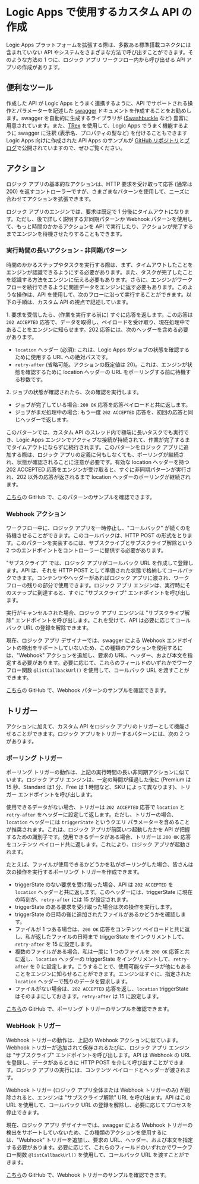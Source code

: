 <properties 
	pageTitle="Logic Apps 向けの API の作成" 
	description="Logic Apps で使用するカスタム API の作成" 
	authors="jeffhollan" 
	manager="dwrede" 
	editor="" 
	services="app-service\logic" 
	documentationCenter=""/>

<tags
	ms.service="app-service-logic"
	ms.workload="integration"
	ms.tgt_pltfrm="na"
	ms.devlang="na"	
	ms.topic="article"
	ms.date="04/05/2016"
	ms.author="jehollan"/>
    
# Logic Apps で使用するカスタム API の作成

Logic Apps プラットフォームを拡張する際は、多数ある標準搭載コネクタには含まれていない API やシステムをさまざまな方法で呼び出すことができます。そのような方法の 1 つに、ロジック アプリ ワークフロー内から呼び出せる API アプリの作成があります。

## 便利なツール

作成した API が Logic Apps とうまく連携するように、API でサポートされる操作とパラメーターを記述した [swagger](http://swagger.io) ドキュメントを作成することをお勧めします。swagger を自動的に生成するライブラリが ([Swashbuckle](https://github.com/domaindrivendev/Swashbuckle) など) 豊富に用意されています。また、[TRex](https://github.com/nihaue/TRex) を使用して、Logic Apps でうまく機能するように swagger に注釈 (表示名、プロパティの型など) を付けることもできますLogic Apps 向けに作成された API Apps のサンプルが [GitHub リポジトリ](http://github.com/logicappsio)と[ブログ](http://aka.ms/logicappsblog)で公開されていますので、ぜひご覧ください。

## アクション

ロジック アプリの基本的なアクションは、HTTP 要求を受け取って応答 (通常は 200) を返すコントローラーですが、さまざまなパターンを使用して、ニーズに合わせてアクションを拡張できます。

ロジック アプリのエンジンでは、要求は既定で 1 分後にタイムアウトになります。ただし、後で詳しく説明する非同期パターンか Webhook パターンを使用して、もっと時間のかかるアクションを API で実行したり、アクションが完了するまでエンジンを待機させたりすることもできます。

### 実行時間の長いアクション - 非同期パターン

時間のかかるステップやタスクを実行する際は、まず、タイムアウトしたことをエンジンが認識できるようにする必要があります。また、タスクが完了したことを認識する方法をエンジンに伝える必要もあります。さらに、エンジンがワークフローを続行できるように関連データをエンジンに返す必要もあります。このような操作は、API を使用して、次のフローに沿って実行することができます。以下の手順は、カスタム API の視点で記述しています。

1\. 要求を受信したら、(作業を実行する前に) すぐに応答を返します。この応答は `202 ACCEPTED` 応答で、データを取得し、ペイロードを受け取り、現在処理中であることをエンジンに知らせます。202 応答には、次のヘッダーを含める必要があります。
 * `location` ヘッダー (必須): これは、Logic Apps がジョブの状態を確認するために使用する URL への絶対パスです。
 * `retry-after` (省略可能。アクションの既定値は 20)。これは、エンジンが状態を確認するために location ヘッダーの URL をポーリングする前に待機する秒数です。

2\. ジョブの状態が確認されたら、次の確認を実行します。
 * ジョブが完了している場合: `200 OK` 応答を応答ペイロードと共に返します。
 * ジョブがまだ処理中の場合: もう一度 `202 ACCEPTED` 応答を、初回の応答と同じヘッダーで返します。

このパターンでは、カスタム API のスレッド内で極端に長いタスクでも実行でき、Logic Apps エンジンでアクティブな接続が持続されて、作業が完了するまでタイムアウトにならずに続行されます。このパターンをロジック アプリに追加する際は、ロジック アプリの定義に何もしなくても、ポーリングが継続され、状態が確認されることに注意が必要です。有効な location ヘッダーを持つ 202 ACCEPTED 応答をエンジンが受け取ると、すぐに非同期パターンが実行され、202 以外の応答が返されるまで location ヘッダーのポーリングが継続されます。

[こちら](https://github.com/jeffhollan/LogicAppsAsyncResponseSample)の GitHub で、このパターンのサンプルを確認できます。

### Webhook アクション

ワークフロー中に、ロジック アプリを一時停止し、"コールバック" が続くのを待機させることができます。このコールバックは、HTTP POST の形式をとります。このパターンを実装するには、サブスクライブとサブスクライブ解除という 2 つのエンドポイントをコントローラーに提供する必要があります。

"サブスクライブ" では、ロジック アプリがコールバック URL を作成して登録します。API は、それを HTTP POST として準備された状態で格納してコールバックできます。コンテンツやヘッダーがあればロジック アプリに渡され、ワークフローの残りの部分で使用できます。ロジック アプリ エンジンは、実行時にそのステップに到達すると、すぐに "サブスクライブ" エンドポイントを呼び出します。

実行がキャンセルされた場合、ロジック アプリ エンジンは "サブスクライブ解除" エンドポイントを呼び出します。これを受けて、API は必要に応じてコールバック URL の登録を解除できます。

現在、ロジック アプリ デザイナーでは、swagger による Webhook エンドポイントの検出をサポートしていないため、この種類のアクションを使用するには、"Webhook" アクションを追加し、要求の URL、ヘッダー、および本文を指定する必要があります。必要に応じて、これらのフィールドのいずれかでワークフロー関数 `@listCallbackUrl()` を使用して、コールバック URL を渡すことができます。

[こちら](https://github.com/jeffhollan/LogicAppTriggersExample/blob/master/LogicAppTriggers/Controllers/WebhookTriggerController.cs)の GitHub で、Webhook パターンのサンプルを確認できます。

## トリガー

アクションに加えて、カスタム API をロジック アプリのトリガーとして機能させることができます。ロジック アプリをトリガーするパターンには、次の 2 つがあります。

### ポーリング トリガー

ポーリング トリガーの動作は、上記の実行時間の長い非同期アクションに似ています。ロジック アプリ エンジンは、一定の時間が経過した後に (Premium は 15 秒、Standard は1 分、Free は 1 時間など、SKU によって異なります)、トリガー エンドポイントを呼び出します。

使用できるデータがない場合、トリガーは `202 ACCEPTED` 応答で `location` と `retry-after` をヘッダーに設定して返します。ただし、トリガーの場合、`location` ヘッダーには `triggerState` というクエリ パラメーターを含めることが推奨されます。これは、ロジック アプリが前回いつ起動したかを API が把握するための識別子です。使用できるデータがある場合、トリガーは `200 OK` 応答をコンテンツ ペイロード共に返します。これにより、ロジック アプリが起動されます。

たとえば、ファイルが使用できるかどうかを私がポーリングした場合、皆さんは次の操作を実行するポーリング トリガーを作成できます。

* triggerState のない要求を受け取った場合、API は `202 ACCEPTED` を `location` ヘッダーと共に返します。このヘッダーには、triggerState に現在の時刻が、`retry-after` には 15 が設定されます。
* triggerState のある要求を受け取った場合は次の操作を実行します。
 * triggerState の日時の後に追加されたファイルがあるかどうかを確認します。 
  * ファイルが 1 つある場合は、`200 OK` 応答をコンテンツ ペイロードと共に返し、私が返したファイルの日時まで triggerState をインクリメントして、`retry-after` を 15 に設定します。
  * 複数のファイルがある場合、私は一度に 1 つのファイルを `200 OK` 応答と共に返し、`location` ヘッダーの triggerState をインクリメントして、`retry-after` を 0 に設定します。こうすることで、使用可能なデータが他にもあることをエンジンに知らせることができます。エンジンはすぐに、指定された `location` ヘッダーで残りのデータを要求します。
  * ファイルがない場合は、`202 ACCEPTED` 応答を返し、`location` triggerState はそのままにしておきます。`retry-after` は 15 に設定します。

[こちら](https://github.com/jeffhollan/LogicAppTriggersExample/tree/master/LogicAppTriggers)の GitHub で、ポーリング トリガーのサンプルを確認できます。

### WebHook トリガー

Webhook トリガーの動作は、上記の Webhook アクションに似ています。Webhook トリガーが追加されて保存されるたびに、ロジック アプリ エンジンは "サブスクライブ" エンドポイントを呼び出します。API は Webhook の URL を登録し、データがあるときに HTTP POST を介して呼び出すことができます。ロジック アプリの実行には、コンテンツ ペイロードとヘッダーが渡されます。

Webhook トリガー (ロジック アプリ全体または Webhook トリガーのみ) が削除されると、エンジンは "サブスクライブ解除" URL を呼び出ます。API はこの URL を使用して、コールバック URL の登録を解除し、必要に応じてプロセスを停止できます。

現在、ロジック アプリ デザイナーでは、swagger による Webhook トリガーの検出をサポートしていないため、この種類のアクションを使用するには、"Webhook" トリガーを追加し、要求の URL、ヘッダー、および本文を指定する必要があります。必要に応じて、これらのフィールドのいずれかでワークフロー関数 `@listCallbackUrl()` を使用して、コールバック URL を渡すことができます。

[こちら](https://github.com/jeffhollan/LogicAppTriggersExample/tree/master/LogicAppTriggers)の GitHub で、Webhook トリガーのサンプルを確認できます。

<!---HONumber=AcomDC_0420_2016-->